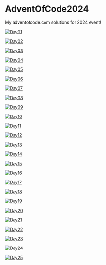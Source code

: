 # AdventOfCode2024
My adventofcode.com solutions for 2024 event!

[![Day01](https://img.shields.io/badge/Day1-Done-brightgreen.svg)](https://i.imgur.com/rolF402.gif)

[![Day02](https://img.shields.io/badge/Day2-Done-brightgreen.svg)](https://i.imgur.com/FuZyZrn.gif)

[![Day03](https://img.shields.io/badge/Day3-Done-brightgreen.svg)](https://i.imgur.com/FuZyZrn.gif)

[![Day04](https://img.shields.io/badge/Day4-Done-brightgreen.svg)](https://i.imgur.com/FuZyZrn.gif)

[![Day05](https://img.shields.io/badge/Day5-Waiting-lightgrey.svg)](https://i.imgur.com/FuZyZrn.gif)

[![Day06](https://img.shields.io/badge/Day6-Waiting-lightgrey.svg)](https://i.imgur.com/FuZyZrn.gif)

[![Day07](https://img.shields.io/badge/Day7-Waiting-lightgrey.svg)](https://i.imgur.com/rolF402.gif)

[![Day08](https://img.shields.io/badge/Day8-Waiting-lightgrey.svg)](https://i.imgur.com/FuZyZrn.gif)

[![Day09](https://img.shields.io/badge/Day9-Waiting-lightgrey.svg)](https://i.imgur.com/FuZyZrn.gif)

[![Day10](https://img.shields.io/badge/Day10-Waiting-lightgrey.svg)](https://i.imgur.com/rolF402.gif)

[![Day11](https://img.shields.io/badge/Day11-Waiting-lightgrey.svg)](https://i.imgur.com/rolF402.gif)

[![Day12](https://img.shields.io/badge/Day12-Waiting-lightgrey.svg)](https://i.imgur.com/rolF402.gif)

[![Day13](https://img.shields.io/badge/Day13-Waiting-lightgrey.svg)](https://i.imgur.com/rolF402.gif)

[![Day14](https://img.shields.io/badge/Day14-Waiting-lightgrey.svg)](https://i.imgur.com/FuZyZrn.gif)

[![Day15](https://img.shields.io/badge/Day15-Waiting-lightgrey.svg)](https://i.imgur.com/FuZyZrn.gif)

[![Day16](https://img.shields.io/badge/Day16-Waiting-lightgrey.svg)](https://i.imgur.com/FuZyZrn.gif)

[![Day17](https://img.shields.io/badge/Day17-Waiting-lightgrey.svg)](https://i.imgur.com/FuZyZrn.gif)

[![Day18](https://img.shields.io/badge/Day18-Waiting-lightgrey.svg)](https://i.imgur.com/FuZyZrn.gif)

[![Day19](https://img.shields.io/badge/Day19-Waiting-lightgrey.svg)](https://i.imgur.com/FuZyZrn.gif)

[![Day20](https://img.shields.io/badge/Day20-Waiting-lightgrey.svg)](https://i.imgur.com/FuZyZrn.gif)

[![Day21](https://img.shields.io/badge/Day21-Waiting-lightgrey.svg)](https://i.imgur.com/FuZyZrn.gif)

[![Day22](https://img.shields.io/badge/Day22-Waiting-lightgrey.svg)](https://i.imgur.com/FuZyZrn.gif)

[![Day23](https://img.shields.io/badge/Day23-Waiting-lightgrey.svg)](https://i.imgur.com/FuZyZrn.gif)

[![Day24](https://img.shields.io/badge/Day24-Waiting-lightgrey.svg)](https://i.imgur.com/FuZyZrn.gif)

[![Day25](https://img.shields.io/badge/Day25-Waiting-lightgrey.svg)](https://i.imgur.com/FuZyZrn.gif)

